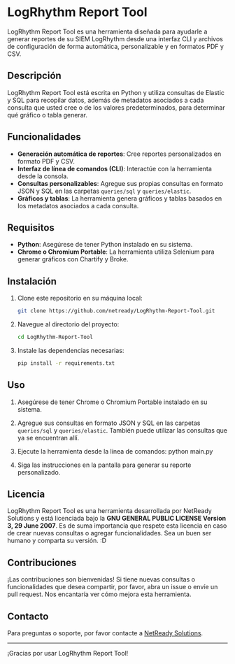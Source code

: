 # LogRhythm Report Tool

LogRhythm Report Tool es una herramienta diseñada para ayudarle a generar reportes de su SIEM LogRhythm desde una interfaz CLI y archivos de configuración de forma automática, personalizable y en formatos PDF y CSV.

## Descripción

LogRhythm Report Tool está escrita en Python y utiliza consultas de Elastic y SQL para recopilar datos, además de metadatos asociados a cada consulta que usted cree o de los valores predeterminados, para determinar qué gráfico o tabla generar.

## Funcionalidades

- **Generación automática de reportes**: Cree reportes personalizados en formato PDF y CSV.
- **Interfaz de línea de comandos (CLI)**: Interactúe con la herramienta desde la consola.
- **Consultas personalizables**: Agregue sus propias consultas en formato JSON y SQL en las carpetas `queries/sql` y `queries/elastic`.
- **Gráficos y tablas**: La herramienta genera gráficos y tablas basados en los metadatos asociados a cada consulta.

## Requisitos

- **Python**: Asegúrese de tener Python instalado en su sistema.
- **Chrome o Chromium Portable**: La herramienta utiliza Selenium para generar gráficos con Chartify y Broke.

## Instalación

1. Clone este repositorio en su máquina local:
    ```bash
    git clone https://github.com/netready/LogRhythm-Report-Tool.git
    ```
2. Navegue al directorio del proyecto:
    ```bash
    cd LogRhythm-Report-Tool
    ```
3. Instale las dependencias necesarias:
    ```bash
    pip install -r requirements.txt
    ```

## Uso

1. Asegúrese de tener Chrome o Chromium Portable instalado en su sistema.
2. Agregue sus consultas en formato JSON y SQL en las carpetas `queries/sql` y `queries/elastic`. También puede utilizar las consultas que ya se encuentran allí.
3. Ejecute la herramienta desde la línea de comandos:
   python main.py

4. Siga las instrucciones en la pantalla para generar su reporte personalizado.

## Licencia

LogRhythm Report Tool es una herramienta desarrollada por NetReady Solutions y está licenciada bajo la **GNU GENERAL PUBLIC LICENSE Version 3, 29 June 2007**. Es de suma importancia que respete esta licencia en caso de crear nuevas consultas o agregar funcionalidades. Sea un buen ser humano y comparta su versión. :D

## Contribuciones

¡Las contribuciones son bienvenidas! Si tiene nuevas consultas o funcionalidades que desea compartir, por favor, abra un issue o envíe un pull request. Nos encantaría ver cómo mejora esta herramienta.

## Contacto

Para preguntas o soporte, por favor contacte a [NetReady Solutions](mailto:soporte@netreadysolutions.com).

---

¡Gracias por usar LogRhythm Report Tool!
